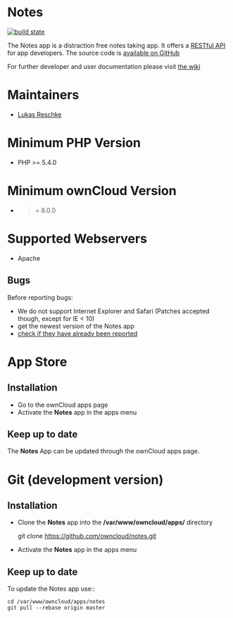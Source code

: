 # Notes

[![build state](https://travis-ci.org/owncloud/notes.png)](https://travis-ci.org/owncloud/notes)

The Notes app is a distraction free notes taking app. It offers a [RESTful API](https://github.com/owncloud/notes/wiki/API-0.2) for app developers. The source code is [available on GitHub](https://github.com/owncloud/notes)

For further developer and user documentation please visit [the wiki](https://github.com/owncloud/notes/wiki)

# Maintainers
- [Lukas Reschke](https://github.com/LukasReschke)

# Minimum PHP Version
* PHP >= 5.4.0

# Minimum ownCloud Version
* >= 8.0.0

# Supported Webservers
* Apache



Bugs
----
Before reporting bugs:

* We do not support Internet Explorer and Safari (Patches accepted though, except for IE < 10)
* get the newest version of the Notes app
* [check if they have already been reported](https://github.com/owncloud/notes/issues?state=open)


# App Store

## Installation

- Go to the ownCloud apps page
- Activate the **Notes** app in the apps menu

## Keep up to date

The **Notes** App can be updated through the ownCloud apps page.


# Git (development version)

## Installation

* Clone the **Notes** app into the **/var/www/owncloud/apps/** directory

    git clone https://github.com/owncloud/notes.git

* Activate the **Notes** app in the apps menu


## Keep up to date

To update the Notes app use::

    cd /var/www/owncloud/apps/notes
    git pull --rebase origin master
